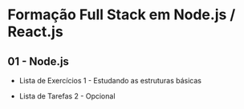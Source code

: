# Formação Full Stack em Node.js / React.js

## 01 - Node.js

 * Lista de Exercícios 1 - Estudando as estruturas básicas
 - Lista de Tarefas 2 - Opcional